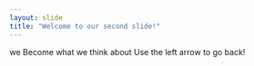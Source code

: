 ```yaml
---
layout: slide
title: "Welcome to our second slide!"
---
```

we Become what we think about
Use the left arrow to go back!

